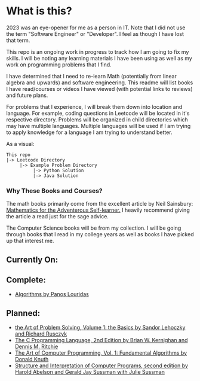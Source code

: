 # What is this?

2023 was an eye-opener for me as a person in IT. Note that I did not use the term "Software Engineer" or "Developer". I feel as though I have lost that term.

This repo is an ongoing work in progress to track how I am going to fix my skills. I will be noting any learning materials I have been using as well as my work on programming problems that I find.

I have determined that I need to re-learn Math (potentially from linear algebra and upwards) and software engineering. This readme will list books I have read/courses or videos I have viewed (with potential links to reviews) and future plans.

For problems that I experience, I will break them down into location and language. For example, coding questions in Leetcode will be located in it's respective directory. Problems will be organized in child directories which may have multiple languages. Multiple languages will be used if I am trying to apply knowledge for a language I am trying to understand better.

As a visual:

```
This repo
|-> Leetcode Directory
     |-> Example Problem Directory
          |-> Python Solution
          |-> Java Solution
```
### Why These Books and Courses?

The math books primarily come from the excellent article by Neil Sainsbury: [Mathematics for the Adventerous Self-learner.](https://www.neilwithdata.com/mathematics-self-learner) I heavily recommend giving the article a read just for the sage advice.

The Computer Science books will be from my collection. I will be going through books that I read in my college years as well as books I have picked up that interest me.

## Currently On:

## Complete:

- [Algorithms by Panos Louridas](https://mitpress.mit.edu/9780262539029/algorithms/)

## Planned:
- [the Art of Problem Solving, Volume 1: the Basics by Sandor Lehoczky and Richard Rusczyk](https://artofproblemsolving.com/store/book/aops-vol1)
- [The C Programming Language, 2nd Edition by Brian W. Kernighan and Dennis M. Ritchie](https://en.wikipedia.org/wiki/The_C_Programming_Language)
- [The Art of Computer Programming, Vol. 1: Fundamental Algorithms by Donald Knuth](https://a.co/d/2q4mtQr)
- [Structure and Interpretation of Computer Programs, second edition by Harold Abelson and Gerald Jay Sussman with Julie Sussman](https://mitpress.mit.edu/9780262510875/structure-and-interpretation-of-computer-programs/)
